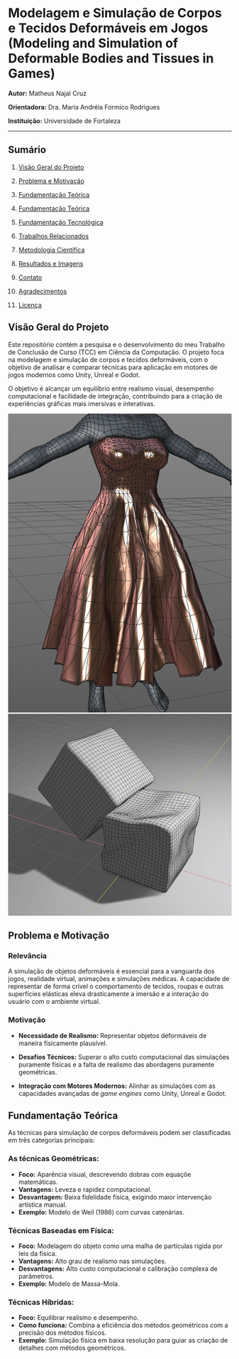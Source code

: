 # Modelagem e Simulação de Corpos e Tecidos Deformáveis em Jogos (Modeling and Simulation of Deformable Bodies and Tissues in Games)

**Autor:** Matheus Najal Cruz

**Orientadora:** Dra. Maria Andréia Formico Rodrigues

**Instituição:** Universidade de Fortaleza

___

## Sumário

1. [Visão Geral do Projeto](#visão-geral-do-projeto)

2. [Problema e Motivação](#problema-e-motivação)

3. [Fundamentação Teórica](#fundamentação-teórica)

4. [Fundamentação Teórica](#fundamentação-teórica)

5. [Fundamentação Tecnológica](#fundamentação-tecnológica)

6. [Trabalhos Relacionados](#trabalhos-relacionados)

7. [Metodologia Científica](#metodologia-científica)

8. [Resultados e Imagens](#resultados-e-imagens)

9. [Contato](#Contato)

10. [Agradecimentos](#Agradecimentos)

11. [Licença](#Licença)

## Visão Geral do Projeto

Este repositório contém a pesquisa e o desenvolvimento do meu Trabalho de Conclusão de Curso (TCC) em Ciência da Computação. O projeto foca na modelagem e simulação de corpos e tecidos deformáveis, com o objetivo de analisar e comparar técnicas para aplicação em motores de jogos modernos como Unity, Unreal e Godot.

O objetivo é alcançar um equilíbrio entre realismo visual, desempenho computacional e facilidade de integração, contribuindo para a criação de experiências gráficas mais imersivas e interativas.

 ![Tecido](Images/image-dress.png) ![Cubo](Images/image-cube.png)



## Problema e Motivação

### Relevância

A simulação de objetos deformáveis é essencial para a vanguarda dos jogos, realidade virtual, animações e simulações médicas. A capacidade de representar de forma crível o comportamento de tecidos, roupas e outras superfícies elásticas eleva drasticamente a imersão e a interação do usuário com o ambiente virtual.

### Motivação

- **Necessidade de Realismo:** Representar objetos deformáveis de maneira  fisicamente plausível.

- **Desafios Técnicos:** Superar o alto custo computacional das simulações puramente físicas e a falta de realismo das abordagens puramente geométricas.

- **Integração com Motores Modernos:** Alinhar as simulações com as capacidades avançadas de *game engines* como Unity, Unreal e Godot.

## Fundamentação Teórica
As técnicas para simulação de corpos deformáveis podem ser classificadas em três categorias principais:

### As técnicas Geométricas:

- **Foco:** Aparência visual, descrevendo dobras com equaçõe matemáticas.
- **Vantagens:** Leveza e rapidez computacional.
- **Desvantagem:** Baixa fidelidade física, exigindo maior intervenção artística manual.
- **Exemplo:** Modelo de Weil (1986) com curvas catenárias.

### Técnicas Baseadas em Física:

- **Foco:** Modelagem do objeto como uma malha de partículas rigida por leis da física.
- **Vantagens:** Alto grau de realismo nas simulações.
- **Desvantagens:** Alto custo computacional e calibração complexa de parâmetros.
- **Exemplo:** Modelo de Massa-Mola.

### Técnicas Híbridas:

- **Foco:** Equilibrar realismo e desempenho.
- **Como funciona:** Combina a eficiência dos métodos geométricos com a precisão dos métodos físicos.
- **Exemplo:** Simulação física em baixa resolução para guiar as criação de detalhes com métodos geométricos.

